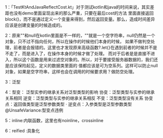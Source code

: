 


1：「TestKtAndJavaReflectCost.kt」对于测试kotlin和java的时间来说，其实差距也没有demo里面呈现出来的那么严重，只要在最后cost的方法
里面直接返回block()，而不是通过定义一个变量来得到，然后返回变量。那么，造成时间差异应该是创建变量的时候造成的。

2：原来""和null在kotlin里面是不一样的，""就是一个空字符串，null仍然是一个对象，只不过不指向任何，所以在操作的时候他们本身的时候，
如果不做判空处理，前者是会报错的。这里也才发现原来高级函数?.let{}在遇到前者的时候并不是不走了，而是进入了，在操作本身的时候才做了处理。
而对于后者是是直接不进入，所以这个函数是用来过滤空对象的。所以，对于要接受服务器数据的，我们还是应该保险起见，定义的数据类里面的
值都应该是可为空系列。这样可以防止null对象，如果是空字符串，这样也会在调用的时候要求用？做防空处理。

3：泛型

4：型变：
泛型实参的继承关系对泛型类型的影响
协变：泛型类型与实参的继承关系相同
逆变：泛型类型与实参的继承关系相反
不变：泛型类型没有关系
协变点：返回值类型是泛型参数类型
·
逆变点：入参类型是泛型参数类型
@UnsafeVariance:型变点违例

5：inline:内联函数，这里也有noinline，crossinline


6：reified :具象化
